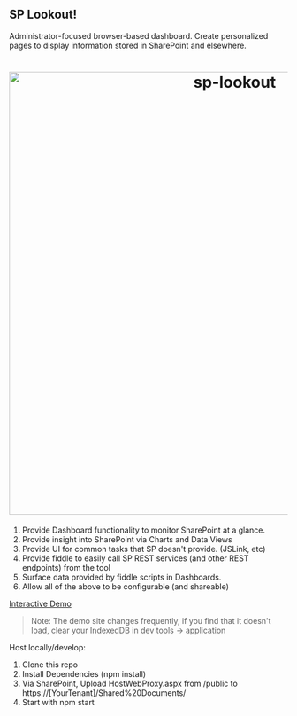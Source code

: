 SP Lookout!
---

Administrator-focused browser-based dashboard. Create personalized pages to display information stored in SharePoint and elsewhere.

<h1 align="center">
	<img width="800" src="https://raw.githubusercontent.com/beyond-sharepoint/sp-lookout/master/sp-lookout.gif" alt="sp-lookout">
</h1>


1. Provide Dashboard functionality to monitor SharePoint at a glance.
2. Provide insight into SharePoint via Charts and Data Views
3. Provide UI for common tasks that SP doesn't provide. (JSLink, etc)
4. Provide fiddle to easily call SP REST services (and other REST endpoints) from the tool
5. Surface data provided by fiddle scripts in Dashboards.
6. Allow all of the above to be configurable (and shareable)

[Interactive Demo](https://beyond-sharepoint.github.io/sp-lookout/#/)

>Note: The demo site changes frequently, if you find that it doesn't load, clear your IndexedDB in dev tools -> application

Host locally/develop: 

1. Clone this repo
2. Install Dependencies (npm install)
3. Via SharePoint, Upload HostWebProxy.aspx from /public to https://[YourTenant]/Shared%20Documents/
4. Start with npm start
